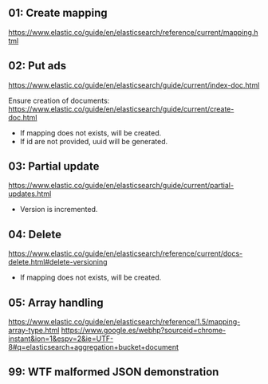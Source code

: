 
## 01: Create mapping
https://www.elastic.co/guide/en/elasticsearch/reference/current/mapping.html

## 02: Put ads
https://www.elastic.co/guide/en/elasticsearch/guide/current/index-doc.html


Ensure creation of documents: https://www.elastic.co/guide/en/elasticsearch/guide/current/create-doc.html

 - If mapping does not exists, will be created.
 - If id are not provided, uuid will be generated.

## 03: Partial update
https://www.elastic.co/guide/en/elasticsearch/guide/current/partial-updates.html

 - Version is incremented.

## 04: Delete
https://www.elastic.co/guide/en/elasticsearch/reference/current/docs-delete.html#delete-versioning

 - If mapping does not exists, will be created.

## 05: Array handling
https://www.elastic.co/guide/en/elasticsearch/reference/1.5/mapping-array-type.html
https://www.google.es/webhp?sourceid=chrome-instant&ion=1&espv=2&ie=UTF-8#q=elasticsearch+aggregation+bucket+document


## 99: WTF malformed JSON demonstration